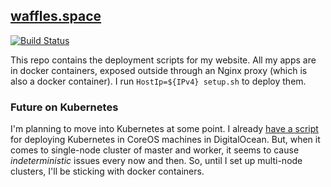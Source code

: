 ## [waffles.space](https://waffles.space)

[![Build Status](https://api.travis-ci.org/wafflespeanut/waffles.space.svg?branch=master)](https://travis-ci.org/Wafflespeanut/waffles.space)

This repo contains the deployment scripts for my website. All my apps are in docker containers, exposed outside through an Nginx proxy (which is also a docker container). I run `HostIp=${IPv4} setup.sh` to deploy them.

### Future on Kubernetes

I'm planning to move into Kubernetes at some point. I already [have a script](https://github.com/wafflespeanut/waffles.space/tree/master/kubernetes-digitalocean) for deploying Kubernetes in CoreOS machines in DigitalOcean. But, when it comes to single-node cluster of master and worker, it seems to cause *indeterministic* issues every now and then. So, until I set up multi-node clusters, I'll be sticking with docker containers.
